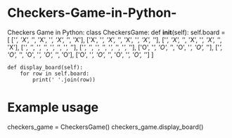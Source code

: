 # Checkers-Game-in-Python-
Checkers Game in Python:
class CheckersGame:
    def __init__(self):
        self.board = [
            ['_', 'X', '_', 'X', '_', 'X', '_', 'X'],
            ['X', '_', 'X', '_', 'X', '_', 'X', '_'],
            ['_', 'X', '_', 'X', '_', 'X', '_', 'X'],
            ['_', '_', '_', '_', '_', '_', '_', '_'],
            ['_', '_', '_', '_', '_', '_', '_', '_'],
            ['O', '_', 'O', '_', 'O', '_', 'O', '_'],
            ['_', 'O', '_', 'O', '_', 'O', '_', 'O'],
            ['O', '_', 'O', '_', 'O', '_', 'O', '_']
        ]

    def display_board(self):
        for row in self.board:
            print(' '.join(row))

# Example usage
checkers_game = CheckersGame()
checkers_game.display_board()
